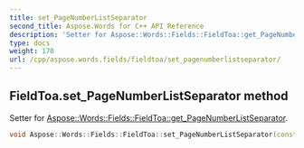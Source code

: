 ```yaml
---
title: set_PageNumberListSeparator
second_title: Aspose.Words for C++ API Reference
description: 'Setter for Aspose::Words::Fields::FieldToa::get_PageNumberListSeparator.'
type: docs
weight: 170
url: /cpp/aspose.words.fields/fieldtoa/set_pagenumberlistseparator/
---
```

## FieldToa.set_PageNumberListSeparator method


Setter for [Aspose::Words::Fields::FieldToa::get_PageNumberListSeparator](../get_pagenumberlistseparator/).

```cpp
void Aspose::Words::Fields::FieldToa::set_PageNumberListSeparator(const System::String &value)
```

